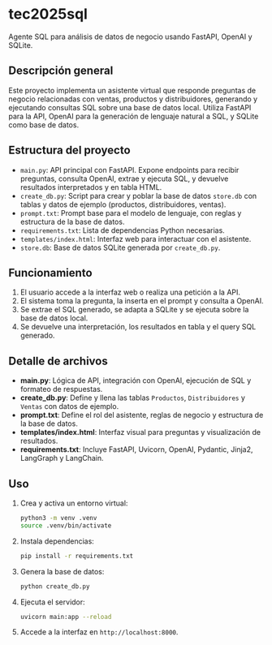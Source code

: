 # tec2025sql

Agente SQL para análisis de datos de negocio usando FastAPI, OpenAI y SQLite.

## Descripción general

Este proyecto implementa un asistente virtual que responde preguntas de negocio relacionadas con ventas, productos y distribuidores, generando y ejecutando consultas SQL sobre una base de datos local. Utiliza FastAPI para la API, OpenAI para la generación de lenguaje natural a SQL, y SQLite como base de datos.

## Estructura del proyecto

- `main.py`: API principal con FastAPI. Expone endpoints para recibir preguntas, consulta OpenAI, extrae y ejecuta SQL, y devuelve resultados interpretados y en tabla HTML.
- `create_db.py`: Script para crear y poblar la base de datos `store.db` con tablas y datos de ejemplo (productos, distribuidores, ventas).
- `prompt.txt`: Prompt base para el modelo de lenguaje, con reglas y estructura de la base de datos.
- `requirements.txt`: Lista de dependencias Python necesarias.
- `templates/index.html`: Interfaz web para interactuar con el asistente.
- `store.db`: Base de datos SQLite generada por `create_db.py`.

## Funcionamiento

1. El usuario accede a la interfaz web o realiza una petición a la API.
2. El sistema toma la pregunta, la inserta en el prompt y consulta a OpenAI.
3. Se extrae el SQL generado, se adapta a SQLite y se ejecuta sobre la base de datos local.
4. Se devuelve una interpretación, los resultados en tabla y el query SQL generado.

## Detalle de archivos

- **main.py**: Lógica de API, integración con OpenAI, ejecución de SQL y formateo de respuestas.
- **create_db.py**: Define y llena las tablas `Productos`, `Distribuidores` y `Ventas` con datos de ejemplo.
- **prompt.txt**: Define el rol del asistente, reglas de negocio y estructura de la base de datos.
- **templates/index.html**: Interfaz visual para preguntas y visualización de resultados.
- **requirements.txt**: Incluye FastAPI, Uvicorn, OpenAI, Pydantic, Jinja2, LangGraph y LangChain.

## Uso

1. Crea y activa un entorno virtual:
   ```bash
   python3 -m venv .venv
   source .venv/bin/activate
   ```
2. Instala dependencias:
   ```bash
   pip install -r requirements.txt
   ```
3. Genera la base de datos:
   ```bash
   python create_db.py
   ```
4. Ejecuta el servidor:
   ```bash
   uvicorn main:app --reload
   ```
5. Accede a la interfaz en `http://localhost:8000`.
        